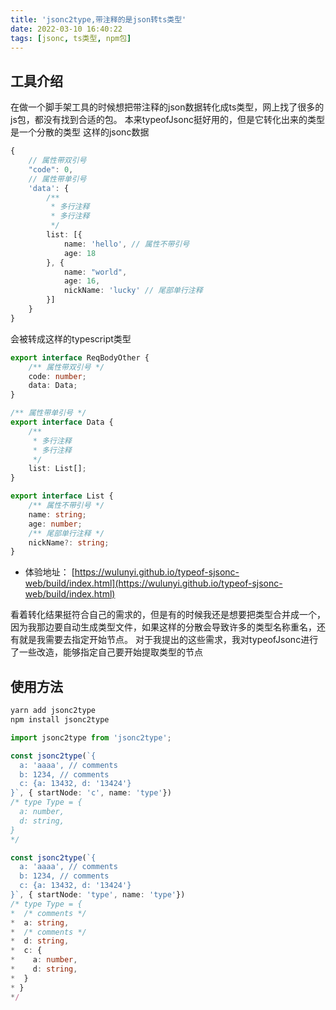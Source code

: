 ```yaml
---
title: 'jsonc2type,带注释的是json转ts类型'
date: 2022-03-10 16:40:22
tags: [jsonc, ts类型, npm包]
---
```

## 工具介绍

在做一个脚手架工具的时候想把带注释的json数据转化成ts类型，网上找了很多的js包，都没有找到合适的包。
本来typeofJsonc挺好用的，但是它转化出来的类型是一个分散的类型
这样的jsonc数据
```typescript
{
    // 属性带双引号
    "code": 0,
    // 属性带单引号
    'data': { 
        /** 
         * 多行注释 
         * 多行注释
         */
        list: [{
            name: 'hello', // 属性不带引号
            age: 18
        }, {
            name: "world",
            age: 16,
            nickName: 'lucky' // 尾部单行注释
        }]
    }
}
```

<!--more-->
会被转成这样的typescript类型
```typescript
export interface ReqBodyOther {
	/** 属性带双引号 */
	code: number;
	data: Data;
}

/** 属性带单引号 */
export interface Data {
	/**
	 * 多行注释
	 * 多行注释
	 */
	list: List[];
}

export interface List {
	/** 属性不带引号 */
	name: string;
	age: number;
	/** 尾部单行注释 */
	nickName?: string;
}
```
- 体验地址： [https://wulunyi.github.io/typeof-sjsonc-web/build/index.html](https://wulunyi.github.io/typeof-sjsonc-web/build/index.html)

看着转化结果挺符合自己的需求的，但是有的时候我还是想要把类型合并成一个，因为我那边要自动生成类型文件，如果这样的分散会导致许多的类型名称重名，还有就是我需要去指定开始节点。
对于我提出的这些需求，我对typeofJsonc进行了一些改造，能够指定自己要开始提取类型的节点


## 使用方法

```bash
yarn add jsonc2type
npm install jsonc2type
```

```typescript
import jsonc2type from 'jsonc2type';

const jsonc2type(`{
  a: 'aaaa', // comments
  b: 1234, // comments
  c: {a: 13432, d: '13424'}
}`, { startNode: 'c', name: 'type'})
/* type Type = {
  a: number,
  d: string,
}
*/

const jsonc2type(`{
  a: 'aaaa', // comments
  b: 1234, // comments
  c: {a: 13432, d: '13424'}
}`, { startNode: 'type', name: 'type'})
/* type Type = {
*  /* comments */
*  a: string,
*  /* comments */
*  d: string,
*  c: {
*    a: number,
*    d: string,
*  }
* }
*/
```

